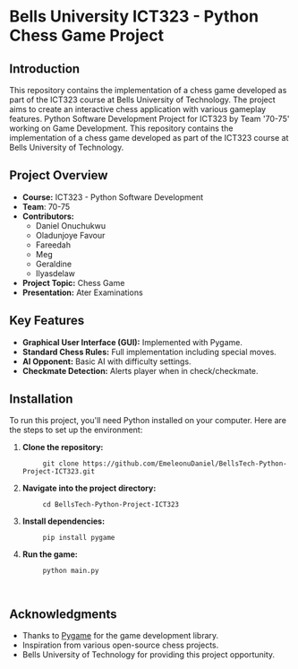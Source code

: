 # Bells University ICT323 - Python Chess Game Project

## Introduction
This repository contains the implementation of a chess game developed as part of the ICT323 course at Bells University of Technology. The project aims to create an interactive chess application with various gameplay features.
Python Software Development Project for ICT323 by Team '70-75' working on Game Development.
This repository contains the implementation of a chess game developed as part of the ICT323 course at Bells University of Technology.

## Project Overview

- **Course:** ICT323 - Python Software Development
- **Team**: 70-75
- **Contributors:** 
  - Daniel Onuchukwu
  - Oladunjoye Favour
  - Fareedah
  - Meg
  - Geraldine
  - Ilyasdelaw
- **Project Topic:** Chess Game
- **Presentation:** Ater Examinations

## Key Features

- **Graphical User Interface (GUI):** Implemented with Pygame.
- **Standard Chess Rules:** Full implementation including special moves.
- **AI Opponent:** Basic AI with difficulty settings.
- **Checkmate Detection:** Alerts player when in check/checkmate.

## Installation

To run this project, you'll need Python installed on your computer. Here are the steps to set up the environment:

1. **Clone the repository:**
   ```Terminal
        git clone https://github.com/EmeleonuDaniel/BellsTech-Python-Project-ICT323.git

2. **Navigate into the project directory:**
   ```Terminal
        cd BellsTech-Python-Project-ICT323

3. **Install dependencies:**
   ```Terminal
        pip install pygame

4. **Run the game:**
   ```Terminal
        python main.py



## Acknowledgments

- Thanks to [Pygame](https://www.pygame.org) for the game development library.
- Inspiration from various open-source chess projects.
- Bells University of Technology for providing this project opportunity.
